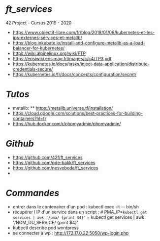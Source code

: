 # *ft_services*
42 Project - Cursus 2019 - 2020


* https://www.objectif-libre.com/fr/blog/2018/01/08/kubernetes-et-les-ips-externes-services-et-metallb/
* https://blog.inkubate.io/install-and-configure-metallb-as-a-load-balancer-for-kubernetes/
* https://wiki.alpinelinux.org/wiki/FTP
* https://ensiwiki.ensimag.fr/images/c/c4/TP3.pdf
* https://kubernetes.io/docs/tasks/inject-data-application/distribute-credentials-secure/
* https://kubernetes.io/fr/docs/concepts/configuration/secret/

# *Tutos*
* metallb:
** https://metallb.universe.tf/installation/
* https://cloud.google.com/solutions/best-practices-for-building-containers?hl=fr
* https://hub.docker.com/r/phpmyadmin/phpmyadmin/

# *Github*
* https://github.com/42f/ft_services
* https://github.com/pde-bakk/ft_services
* https://github.com/nesvoboda/ft_services
*

# *Commandes*
* entrer dans le contenairer d'un pod : kubectl exec -it <nom du pod ex : phpmyadmin-deployment-6d6f76c9f-ljnfr> -- bin/sh
* récupérer l IP d'un service dans un script : # PMA_IP=`kubectl get services | awk '/pma/ {print $4}'`
= kubectl get services | awk '/NOM_DU_SERVICE/ {print $4}'
* kubectl describe pod wordpress
* se connecter à wp : http://172.17.0.22:5050/wp-login.php